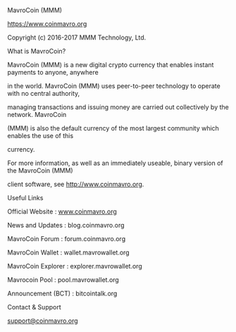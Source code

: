 MavroCoin (MMM)

https://www.coinmavro.org

Copyright (c) 2016-2017 MMM Technology, Ltd.

What is MavroCoin?

MavroCoin (MMM) is a new digital crypto currency that enables instant payments to anyone, anywhere 

in the world. MavroCoin (MMM) uses peer-to-peer technology to operate with no central authority, 

managing transactions and issuing money are carried out collectively by the network. MavroCoin 

(MMM) is also the default currency of the most largest community which enables the use of this 

currency.

For more information, as well as an immediately useable, binary version of the MavroCoin (MMM) 

client software, see http://www.coinmavro.org.

Useful Links

Official Website : www.coinmavro.org

News and Updates : blog.coinmavro.org

MavroCoin Forum : forum.coinmavro.org

MavroCoin Wallet : wallet.mavrowallet.org

MavroCoin Explorer : explorer.mavrowallet.org

Mavrocoin Pool : pool.mavrowallet.org

Announcement (BCT) : bitcointalk.org

Contact & Support

support@coinmavro.org
